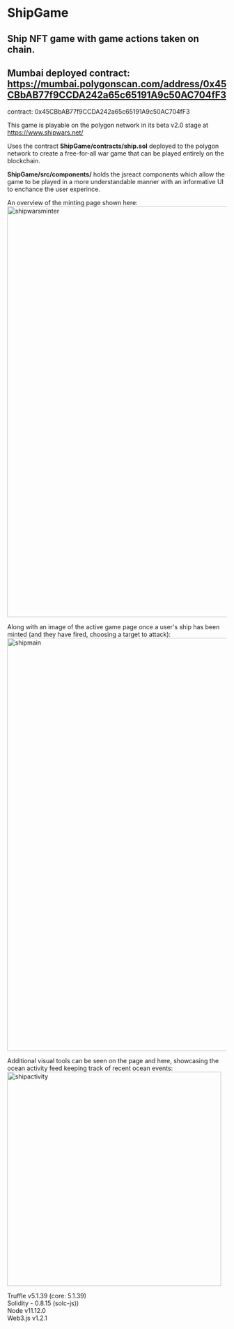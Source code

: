 # ShipGame
## Ship NFT game with game actions taken on chain.
## Mumbai deployed contract: https://mumbai.polygonscan.com/address/0x45CBbAB77f9CCDA242a65c65191A9c50AC704fF3
contract: 0x45CBbAB77f9CCDA242a65c65191A9c50AC704fF3

This game is playable on the polygon network in its beta v2.0 stage at https://www.shipwars.net/

Uses the contract **ShipGame/contracts/ship.sol** deployed to the polygon network to create a free-for-all war game that can be played entirely on the blockchain.

**ShipGame/src/components/** holds the jsreact components which allow the game to be played in a more understandable manner with an informative UI to enchance the user experince.

An overview of the minting page shown here:
<img width="942" alt="shipwarsminter" src="https://user-images.githubusercontent.com/38538941/192224133-49a2582a-484d-4c2b-a817-aa6f646912a7.png">


Along with an image of the active game page once a user's ship has been minted (and they have fired, choosing a target to attack):
<img width="947" alt="shipmain" src="https://user-images.githubusercontent.com/38538941/184683560-b6c273c1-c676-4f19-bb5a-e8fb99cc4078.png">

Additional visual tools can be seen on the page and here, showcasing the ocean activity feed keeping track of recent ocean events:
<img width="491" alt="shipactivity" src="https://user-images.githubusercontent.com/38538941/184683841-6a3e2dfa-ab8a-438f-8c20-34a4ad11d247.png">



Truffle v5.1.39 (core: 5.1.39)\
Solidity - 0.8.15 (solc-js))\
Node v11.12.0\
Web3.js v1.2.1
